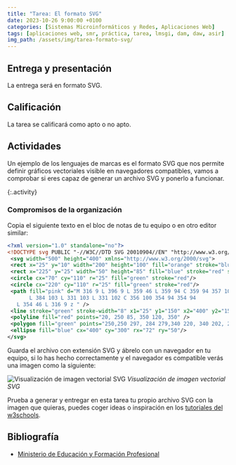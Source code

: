 ```yaml
---
title: "Tarea: El formato SVG"
date: 2023-10-26 9:00:00 +0100
categories: [Sistemas Microinformáticos y Redes, Aplicaciones Web]
tags: [aplicaciones web, smr, práctica, tarea, lmsgi, dam, daw, asir]
img_path: /assets/img/tarea-formato-svg/
---
```


## Entrega y presentación

La entrega será en formato SVG.

## Calificación

La tarea se calificará como apto o no apto.

## Actividades

Un ejemplo de los lenguajes de marcas es el formato SVG que nos permite definir gráficos vectoriales visible en navegadores compatibles, vamos a comprobar si eres capaz de generar un archivo SVG y ponerlo a funcionar.

{:.activity}
### Compromisos de la organización

Copia el siguiente texto en el bloc de notas de tu equipo o en otro editor similar:

```xml
<?xml version="1.0" standalone="no"?>
<!DOCTYPE svg PUBLIC "-//W3C//DTD SVG 20010904//EN" "http://www.w3.org/TR/2001/REC-SVG-20010904/DTD/svg10.dtd">
 <svg width="500" height="400" xmlns="http://www.w3.org/2000/svg">
 <rect x="25" y="10" width="200" height="100" fill="orange" stroke="blue" stroke-width="3" />
 <rect x="225" y="25" width="50" height="85" fill="blue" stroke="red" stroke-width="8" />
 <circle cx="70" cy="110" r="25" fill="green" stroke="red"/>
 <circle cx="220" cy="110" r="25" fill="green" stroke="red"/>
 <path fill="pink" d="M 316 9 L 396 9 L 359 46 L 359 94 C 359 94 357 100 384 102
       L 384 103 L 331 103 L 331 102 C 356 100 354 94 354 94
   L 354 46 L 316 9 z " />
 <line stroke="green" stroke-width="8" x1="25" y1="150" x2="400" y2="150" />
 <polyline fill="red" points="20, 250 85, 350 120, 350" />
 <polygon fill="green" points="250,250 297, 284 279,340 220, 340 202, 284" />
 <ellipse fill="blue" cx="400" cy="300" rx="72" ry="50"/>
</svg>
```

Guarda el archivo con extensión SVG y ábrelo con un navegador en tu equipo, si lo has hecho correctamente y el navegador es compatible verás una imagen como la siguiente:

![Visualización de imagen vectorial SVG](SolucionSVG.jpg)
_Visualización de imagen vectorial SVG_

Prueba a generar y entregar en esta tarea tu propio archivo SVG con la imagen que quieras, puedes coger ideas o inspiración en los [tutoriales del w3schools](https://www.w3schools.com/graphics/svg_intro.asp).

## Bibliografía

- [Ministerio de Educación y Formación Profesional](https://www.educacionyfp.gob.es/portada.html)
